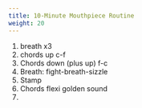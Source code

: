 ```yaml
---
title: 10-Minute Mouthpiece Routine
weight: 20
---
```


1. breath x3
2. chords up c-f
3. Chords down (plus up) f-c
4. Breath: fight-breath-sizzle
5. Stamp
6. Chords flexi golden sound
7.
